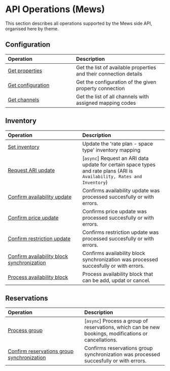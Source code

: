 # API Operations (Mews)

This section describes all operations supported by the Mews side API, organised here by theme.

## Configuration

| <div style="width:200px">Operation</div> | Description |
| :-- | :-- |
| [Get properties](configuration.md#get-properties) | Get the list of available properties and their connection details |
| [Get configuration](configuration.md#get-configuration) | Get the configuration of the given property connection |
| [Get channels](configuration.md#get-channels) | Get the list of all channels with assigned mapping codes |

## Inventory

| <div style="width:200px">Operation</div> | Description |
| :-- | :-- |
| [Set inventory](inventory.md#set-inventory) | Update the 'rate plan - space type' inventory mapping |
| [Request ARI update](inventory.md#request-ari-update) | \[`async`\] Request an ARI data update for certain space types and rate plans (ARI is `Availability, Rates and Inventory`) |
| [Confirm availability update](inventory.md#confirm-availability-update) | Confirms availability update was processed succesfully or with errors. |
| [Confirm price update](inventory.md#confirm-price-update) | Confirms price update was processed succesfully or with errors. |
| [Confirm restriction update](inventory.md##confirm-reistriction-update) | Confirms restriction update was processed succesfully or with errors. |
| [Confirm availability block synchronization](availabilityBlock.md##confirm-availability-block-confirmation) | Confirms availability block synchronization was processed succesfully or with errors. |
| [Process availability block](availabilityBlockProcessor.md#process-availability-block) | Process availability block that can be add, updat or cancel. |

## Reservations

| <div style="width:200px">Operation</div> | Description |
| :-- | :-- |
| [Process group](reservations.md#process-group) | \[`async`\] Process a group of reservations, which can be new bookings, modifications or cancellations. |
| [Confirm reservations group synchronization](reservations.md#confirm-group-confirmation) | Confirms reservations group synchronization was processed succesfully or with errors. |

